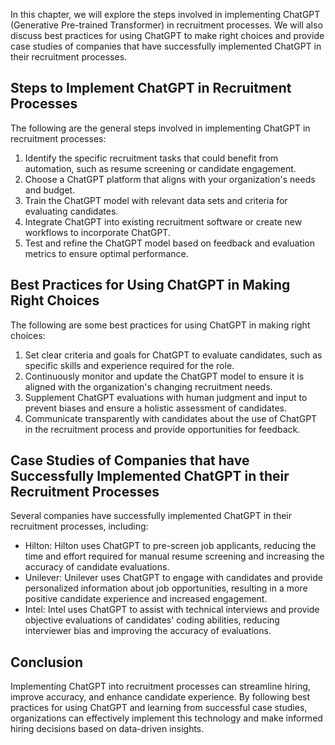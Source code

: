 
In this chapter, we will explore the steps involved in implementing ChatGPT (Generative Pre-trained Transformer) in recruitment processes. We will also discuss best practices for using ChatGPT to make right choices and provide case studies of companies that have successfully implemented ChatGPT in their recruitment processes.

Steps to Implement ChatGPT in Recruitment Processes
---------------------------------------------------

The following are the general steps involved in implementing ChatGPT in recruitment processes:

1. Identify the specific recruitment tasks that could benefit from automation, such as resume screening or candidate engagement.
2. Choose a ChatGPT platform that aligns with your organization's needs and budget.
3. Train the ChatGPT model with relevant data sets and criteria for evaluating candidates.
4. Integrate ChatGPT into existing recruitment software or create new workflows to incorporate ChatGPT.
5. Test and refine the ChatGPT model based on feedback and evaluation metrics to ensure optimal performance.

Best Practices for Using ChatGPT in Making Right Choices
--------------------------------------------------------

The following are some best practices for using ChatGPT in making right choices:

1. Set clear criteria and goals for ChatGPT to evaluate candidates, such as specific skills and experience required for the role.
2. Continuously monitor and update the ChatGPT model to ensure it is aligned with the organization's changing recruitment needs.
3. Supplement ChatGPT evaluations with human judgment and input to prevent biases and ensure a holistic assessment of candidates.
4. Communicate transparently with candidates about the use of ChatGPT in the recruitment process and provide opportunities for feedback.

Case Studies of Companies that have Successfully Implemented ChatGPT in their Recruitment Processes
---------------------------------------------------------------------------------------------------

Several companies have successfully implemented ChatGPT in their recruitment processes, including:

* Hilton: Hilton uses ChatGPT to pre-screen job applicants, reducing the time and effort required for manual resume screening and increasing the accuracy of candidate evaluations.
* Unilever: Unilever uses ChatGPT to engage with candidates and provide personalized information about job opportunities, resulting in a more positive candidate experience and increased engagement.
* Intel: Intel uses ChatGPT to assist with technical interviews and provide objective evaluations of candidates' coding abilities, reducing interviewer bias and improving the accuracy of evaluations.

Conclusion
----------

Implementing ChatGPT into recruitment processes can streamline hiring, improve accuracy, and enhance candidate experience. By following best practices for using ChatGPT and learning from successful case studies, organizations can effectively implement this technology and make informed hiring decisions based on data-driven insights.
